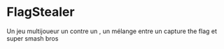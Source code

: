 # FlagStealer


Un jeu multijoueur un contre un , un mélange entre un capture the flag et super smash bros
